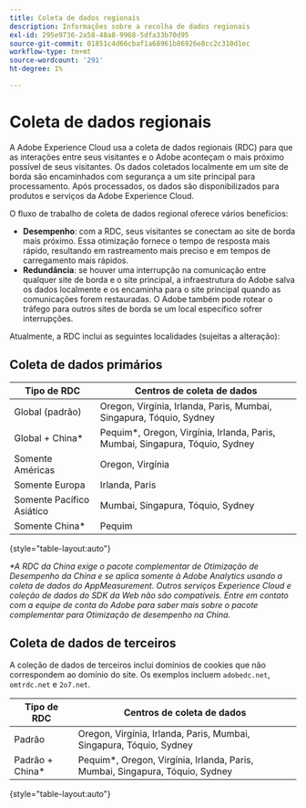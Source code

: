 ```yaml
---
title: Coleta de dados regionais
description: Informações sobre a recolha de dados regionais
exl-id: 295e9736-2a58-48a8-9968-5dfa33b70d95
source-git-commit: 01851c4d66cbaf1a68961b86926e8cc2c310d1ec
workflow-type: tm+mt
source-wordcount: '291'
ht-degree: 1%

---
```


# Coleta de dados regionais

A Adobe Experience Cloud usa a coleta de dados regionais (RDC) para que as interações entre seus visitantes e o Adobe aconteçam o mais próximo possível de seus visitantes. Os dados coletados localmente em um site de borda são encaminhados com segurança a um site principal para processamento. Após processados, os dados são disponibilizados para produtos e serviços da Adobe Experience Cloud.

O fluxo de trabalho de coleta de dados regional oferece vários benefícios:

* **Desempenho**: com a RDC, seus visitantes se conectam ao site de borda mais próximo. Essa otimização fornece o tempo de resposta mais rápido, resultando em rastreamento mais preciso e em tempos de carregamento mais rápidos.
* **Redundância**: se houver uma interrupção na comunicação entre qualquer site de borda e o site principal, a infraestrutura do Adobe salva os dados localmente e os encaminha para o site principal quando as comunicações forem restauradas. O Adobe também pode rotear o tráfego para outros sites de borda se um local específico sofrer interrupções.

Atualmente, a RDC inclui as seguintes localidades (sujeitas a alteração):

## Coleta de dados primários

| Tipo de RDC | Centros de coleta de dados |
| --- | --- |
| Global (padrão) | Oregon, Virgínia, Irlanda, Paris, Mumbai, Singapura, Tóquio, Sydney |
| Global + China* | Pequim*, Oregon, Virgínia, Irlanda, Paris, Mumbai, Singapura, Tóquio, Sydney |
| Somente Américas | Oregon, Virgínia |
| Somente Europa | Irlanda, Paris |
| Somente Pacífico Asiático | Mumbai, Singapura, Tóquio, Sydney |
| Somente China* | Pequim |

{style="table-layout:auto"}

_*A RDC da China exige o pacote complementar de Otimização de Desempenho da China e se aplica somente à Adobe Analytics usando a coleta de dados do AppMeasurement. Outros serviços Experience Cloud e coleção de dados do SDK da Web não são compatíveis. Entre em contato com a equipe de conta do Adobe para saber mais sobre o pacote complementar para Otimização de desempenho na China._

## Coleta de dados de terceiros

A coleção de dados de terceiros inclui domínios de cookies que não correspondem ao domínio do site. Os exemplos incluem `adobedc.net`, `omtrdc.net` e `2o7.net`.

| Tipo de RDC | Centros de coleta de dados |
| --- | --- |
| Padrão | Oregon, Virgínia, Irlanda, Paris, Mumbai, Singapura, Tóquio, Sydney |
| Padrão + China* | Pequim*, Oregon, Virgínia, Irlanda, Paris, Mumbai, Singapura, Tóquio, Sydney |

{style="table-layout:auto"}
